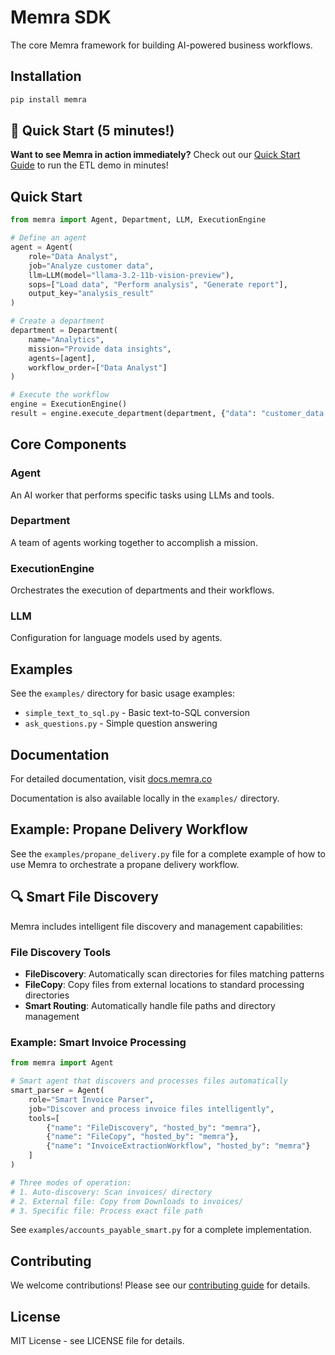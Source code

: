 # Memra SDK

The core Memra framework for building AI-powered business workflows.

## Installation

```bash
pip install memra
```

## 🚀 Quick Start (5 minutes!)

**Want to see Memra in action immediately?** Check out our [Quick Start Guide](QUICK_START.md) to run the ETL demo in minutes!

## Quick Start

```python
from memra import Agent, Department, LLM, ExecutionEngine

# Define an agent
agent = Agent(
    role="Data Analyst",
    job="Analyze customer data",
    llm=LLM(model="llama-3.2-11b-vision-preview"),
    sops=["Load data", "Perform analysis", "Generate report"],
    output_key="analysis_result"
)

# Create a department
department = Department(
    name="Analytics",
    mission="Provide data insights",
    agents=[agent],
    workflow_order=["Data Analyst"]
)

# Execute the workflow
engine = ExecutionEngine()
result = engine.execute_department(department, {"data": "customer_data.csv"})
```

## Core Components

### Agent
An AI worker that performs specific tasks using LLMs and tools.

### Department
A team of agents working together to accomplish a mission.

### ExecutionEngine
Orchestrates the execution of departments and their workflows.

### LLM
Configuration for language models used by agents.

## Examples

See the `examples/` directory for basic usage examples:
- `simple_text_to_sql.py` - Basic text-to-SQL conversion
- `ask_questions.py` - Simple question answering

## Documentation

For detailed documentation, visit [docs.memra.co](https://docs.memra.co)

Documentation is also available locally in the `examples/` directory.

## Example: Propane Delivery Workflow

See the `examples/propane_delivery.py` file for a complete example of how to use Memra to orchestrate a propane delivery workflow.

## 🔍 Smart File Discovery

Memra includes intelligent file discovery and management capabilities:

### File Discovery Tools
- **FileDiscovery**: Automatically scan directories for files matching patterns
- **FileCopy**: Copy files from external locations to standard processing directories
- **Smart Routing**: Automatically handle file paths and directory management

### Example: Smart Invoice Processing
```python
from memra import Agent

# Smart agent that discovers and processes files automatically
smart_parser = Agent(
    role="Smart Invoice Parser",
    job="Discover and process invoice files intelligently",
    tools=[
        {"name": "FileDiscovery", "hosted_by": "memra"},
        {"name": "FileCopy", "hosted_by": "memra"},
        {"name": "InvoiceExtractionWorkflow", "hosted_by": "memra"}
    ]
)

# Three modes of operation:
# 1. Auto-discovery: Scan invoices/ directory
# 2. External file: Copy from Downloads to invoices/
# 3. Specific file: Process exact file path
```

See `examples/accounts_payable_smart.py` for a complete implementation.

## Contributing

We welcome contributions! Please see our [contributing guide](CONTRIBUTING.md) for details.

## License

MIT License - see LICENSE file for details. 